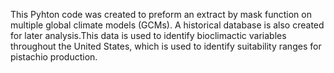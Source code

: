 This Pyhton code was created to preform an extract by mask function on multiple global climate models (GCMs).
A historical database is also created for later analysis.This data is used to identify bioclimactic 
variables throughout the United States, which is used to identify suitability ranges for pistachio production.
